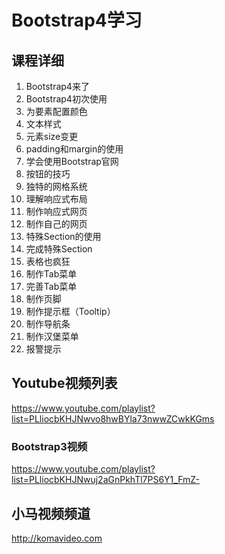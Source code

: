 Bootstrap4学习
=============

## 课程详细

01. Bootstrap4来了
02. Bootstrap4初次使用
03. 为要素配置颜色
04. 文本样式
05. 元素size变更
06. padding和margin的使用
07. 学会使用Bootstrap官网
08. 按钮的技巧
09. 独特的网格系统
10. 理解响应式布局
11. 制作响应式网页
12. 制作自己的网页
13. 特殊Section的使用
14. 完成特殊Section
15. 表格也疯狂
16. 制作Tab菜单
17. 完善Tab菜单
18. 制作页脚
19. 制作提示框（Tooltip）
20. 制作导航条
21. 制作汉堡菜单
22. 报警提示

## Youtube视频列表

https://www.youtube.com/playlist?list=PLliocbKHJNwvo8hwBYla73nwwZCwkKGms

### Bootstrap3视频

https://www.youtube.com/playlist?list=PLliocbKHJNwuj2aGnPkhTl7PS6Y1_FmZ-

## 小马视频频道

http://komavideo.com
